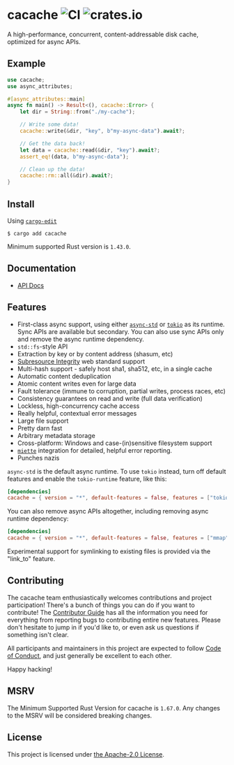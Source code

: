 # cacache ![CI](https://github.com/zkat/cacache-rs/workflows/CI/badge.svg) ![crates.io](https://img.shields.io/crates/v/cacache.svg)

A high-performance, concurrent, content-addressable disk cache, optimized for async APIs.

## Example

```rust
use cacache;
use async_attributes;

#[async_attributes::main]
async fn main() -> Result<(), cacache::Error> {
    let dir = String::from("./my-cache");

    // Write some data!
    cacache::write(&dir, "key", b"my-async-data").await?;

    // Get the data back!
    let data = cacache::read(&dir, "key").await?;
    assert_eq!(data, b"my-async-data");

    // Clean up the data!
    cacache::rm::all(&dir).await?;
}
```

## Install

Using [`cargo-edit`](https://crates.io/crates/cargo-edit)

`$ cargo add cacache`

Minimum supported Rust version is `1.43.0`.

## Documentation

- [API Docs](https://docs.rs/cacache)

## Features

- First-class async support, using either
  [`async-std`](https://crates.io/crates/async-std) or
  [`tokio`](https://crates.io/crates/tokio) as its runtime. Sync APIs are
  available but secondary. You can also use sync APIs only and remove the
  async runtime dependency.
- `std::fs`-style API
- Extraction by key or by content address (shasum, etc)
- [Subresource Integrity](#integrity) web standard support
- Multi-hash support - safely host sha1, sha512, etc, in a single cache
- Automatic content deduplication
- Atomic content writes even for large data
- Fault tolerance (immune to corruption, partial writes, process races, etc)
- Consistency guarantees on read and write (full data verification)
- Lockless, high-concurrency cache access
- Really helpful, contextual error messages
- Large file support
- Pretty darn fast
- Arbitrary metadata storage
- Cross-platform: Windows and case-(in)sensitive filesystem support
- [`miette`](https://crates.io/crates/miette) integration for detailed, helpful error reporting.
- Punches nazis

`async-std` is the default async runtime. To use `tokio` instead, turn off
default features and enable the `tokio-runtime` feature, like this:

```toml
[dependencies]
cacache = { version = "*", default-features = false, features = ["tokio-runtime", "mmap"] }
```

You can also remove async APIs altogether, including removing async runtime
dependency:

```toml
[dependencies]
cacache = { version = "*", default-features = false, features = ["mmap"] }
```

Experimental support for symlinking to existing files is provided via the
"link_to" feature.

## Contributing

The cacache team enthusiastically welcomes contributions and project
participation! There's a bunch of things you can do if you want to contribute!
The [Contributor Guide](CONTRIBUTING.md) has all the information you need for
everything from reporting bugs to contributing entire new features. Please
don't hesitate to jump in if you'd like to, or even ask us questions if
something isn't clear.

All participants and maintainers in this project are expected to follow [Code
of Conduct](CODE_OF_CONDUCT.md), and just generally be excellent to each
other.

Happy hacking!

## MSRV

The Minimum Supported Rust Version for cacache is `1.67.0`. Any changes to the
MSRV will be considered breaking changes.

## License

This project is licensed under [the Apache-2.0 License](LICENSE.md).
